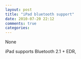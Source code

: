 ```yaml
---
layout: post
title: "iPad bluetooth support"
date: 2010-07-20 22:12
comments: true
categories: 
---
```


None


iPad supports Bluetooth 2.1 + EDR,

